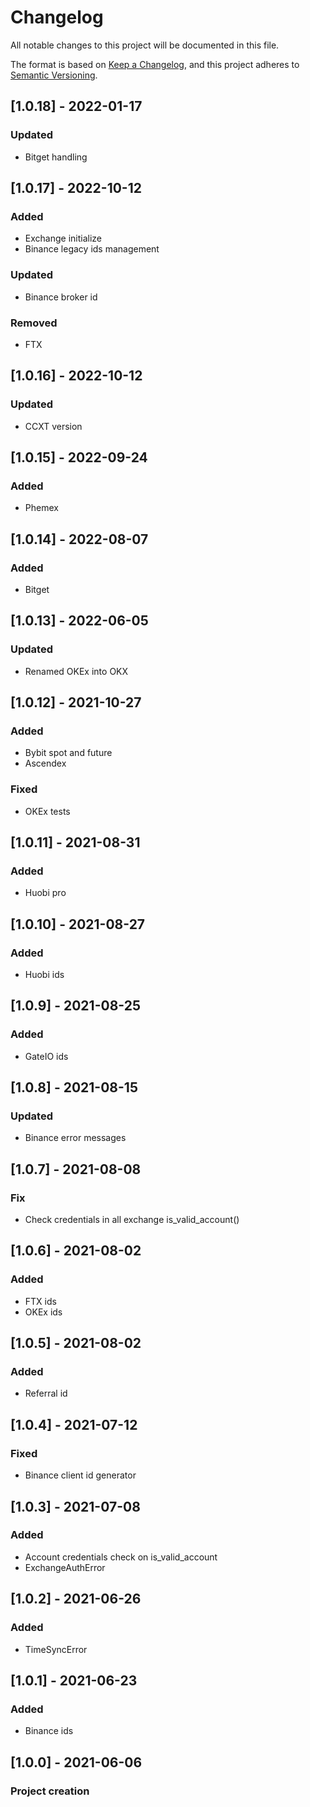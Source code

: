 # Changelog
All notable changes to this project will be documented in this file.

The format is based on [Keep a Changelog](https://keepachangelog.com/en/1.0.0/),
and this project adheres to [Semantic Versioning](https://semver.org/spec/v2.0.0.html).

## [1.0.18] - 2022-01-17
### Updated
- Bitget handling

## [1.0.17] - 2022-10-12
### Added
- Exchange initialize
- Binance legacy ids management
### Updated
- Binance broker id
### Removed
- FTX

## [1.0.16] - 2022-10-12
### Updated
- CCXT version

## [1.0.15] - 2022-09-24
### Added
- Phemex

## [1.0.14] - 2022-08-07
### Added
- Bitget

## [1.0.13] - 2022-06-05
### Updated
- Renamed OKEx into OKX

## [1.0.12] - 2021-10-27
### Added
- Bybit spot and future
- Ascendex

### Fixed 
- OKEx tests

## [1.0.11] - 2021-08-31
### Added
- Huobi pro

## [1.0.10] - 2021-08-27
### Added
- Huobi ids

## [1.0.9] - 2021-08-25
### Added
- GateIO ids

## [1.0.8] - 2021-08-15
### Updated
- Binance error messages

## [1.0.7] - 2021-08-08
### Fix
- Check credentials in all exchange is_valid_account()

## [1.0.6] - 2021-08-02
### Added
- FTX ids
- OKEx ids

## [1.0.5] - 2021-08-02
### Added
- Referral id

## [1.0.4] - 2021-07-12
### Fixed
- Binance client id generator

## [1.0.3] - 2021-07-08
### Added
- Account credentials check on is_valid_account
- ExchangeAuthError

## [1.0.2] - 2021-06-26
### Added
- TimeSyncError

## [1.0.1] - 2021-06-23
### Added
- Binance ids

## [1.0.0] - 2021-06-06
### Project creation
